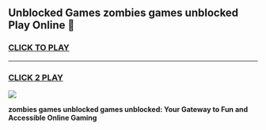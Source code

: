 
## Unblocked Games zombies games unblocked Play Online 👋
<h3>
<a href="https://news.freeplayer.one?title=zombies_games_unblocked&ref=17F">CLICK TO PLAY</a></h3>
<hr>

<h3>
<a href="https://news.freeplayer.one?title=zombies_games_unblocked&ref=17F">CLICK 2 PLAY</a>
  
</h3>

<a href="https://news.freeplayer.one?title=zombies_games_unblocked&ref=17F/"><img src="https://clearcache.store/games.png"></a>


**zombies games unblocked games unblocked: Your Gateway to Fun and Accessible Online Gaming**
